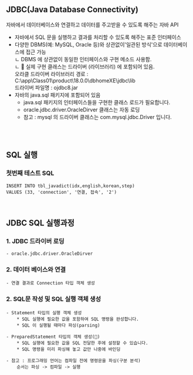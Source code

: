 ## JDBC(Java Database Connectivity)
자바에서 데이터베이스와 연결하고 데이터를 주고받을 수 있도록 해주는 자바 API

* 자바에서 SQL 문을 실행하고 결과를 처리할 수 있도록 해주는 표준 인터페이스
* 다양한 DBMS(예: MySQL, Oracle 등)와 상관없이'일관된 방식'으로 데이터베이스에 접근 가능<br/>
     ㄴ DBMS 에 상관없이 동일한 인터페이스와 구현 메소드 사용함.<br/>
     ㄴ 🌟 실제 구현 클래스는 드라이버 (라이브러리) 에 포함되어 있음.<br/>
     오라클 드라이버 라이브러리 경로 : C:\app\Class01\product\18.0.0\dbhomeXE\jdbc\lib<br/>
            드라이버 파일명 : ojdbc8.jar
* 자바의 java.sql 패키지에 포함되어 있음
    * java.sql 패키지의 인터페이스들을 구현한 클래스 로드가 필요합니다.
    * oracle.jdbc.driver.OracleDirver 클래스는 자동 로딩
    * 참고 : mysql 의 드라이버 클래스는 com.mysql.jdbc.Driver 입니다.
 <br/>
 <br/>

## SQL 실행
### 첫번째 테스트 SQL

```
INSERT INTO tbl_javadict(idx,english,korean,step)
VALUES (33, 'connection', '연결, 접속', '2')
```
 <br/>

## JDBC SQL 실행과정
### 1. JDBC 드라이버 로딩
    - oracle.jdbc.driver.OracleDirver

### 2. 데이터 베이스와 연결
    - 연결 결과로 Connection 타입 객체 생성

### 2. SQL문 작성 및 SQL 실행 객체 생성
    - Statement 타입의 실행 객체 생성
        * SQL 실행에 필요한 값을 포함하여 SQL 명령을 완성합니다.
        * SQL 이 실행될 때마다 파싱(parsing)

    - PreparedStatement 타입의 객체 생성(🌟)
        * SQL 실행에 필요한 값을 SQL 전달한 후에 설정할 수 있습니다.
        * SQL 명령을 미리 파싱해 놓고 값만 나중에 바인딩

    - 참고 : 프로그래밍 언어는 컴파일 전에 명령문을 파싱(구분 분석)
        순서는 파싱 -> 컴파일 -> 실행

